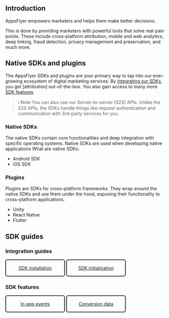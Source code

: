 ## Introduction
AppsFlyer empowers marketers and helps them make better decisions.

This is done by providing marketers with powerful tools that solve real pain points. These include cross-platform attribution, mobile and web analytics, deep linking, fraud detection, privacy management and preservation, and much more.

## Native SDKs and plugins
The AppsFlyer SDKs and plugins are your primary way to tap into our ever-growing ecosystem of digital marketing services. By [integrating our SDKs](https://dev.appsflyer.com/hc/docs/getting-started#integration-guides), you get [attribution] out-of-the-box. You also gain access to many more [SDK features](https://dev.appsflyer.com/hc/docs/getting-started#sdk-features).

> ℹ️ Note
> You can also use our Server-to-server (S2S) APIs. Unlike the S2S APIs, the SDKs handle things like request authentication and communication with 3rd-party services for you.

### Native SDKs
The native SDKs contain core functionalities and deep integration with specific operating systems. Native SDKs are used when developing native applications
What are native SDKs:
 * Android SDK
 * iOS SDK
### Plugins
Plugins are SDKs for cross-platform frameworks. They wrap around the native SDKs and use them under the hood, exposing their functionality to cross-platform applications.
 * Unity
 * React Native
 * Flutter
## SDK guides
### Integration guides
<div class="button-container">
  <a class="button install" href="https://dev.appsflyer.com/hc/docs/sdk-installation">SDK installation</a>
  <a class="button initialize" href="https://dev.appsflyer.com/hc/docs/sdk-initialization">SDK initialization</a>
</div>

<style>
  .button-container {
  	display: flex;
  }
  .button {
    display: flex;
    justify-content: center;
    align-items: center;
    width: 150px;
	  border-radius: 6px;
    border: solid 2px;
    border-color: var(--project-primary-color);
    padding: 16px;
    margin-right: 4px;
	}
</style>
### SDK features
<div class="button-container">
  <a class="button inappevents" href="https://dev.appsflyer.com/hc/docs/in-app-events-2">In-app events</a>
  <a class="button conversiondata" href="https://dev.appsflyer.com/hc/docs/conversion-data">Conversion data</a>
</div>

